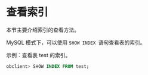 查看索引 
=========================

本节主要介绍索引的查看方法。

MySQL 模式下，可以使用 `SHOW INDEX `语句查看表的索引。

示例：查看表 test 的索引。

```sql
obclient> SHOW INDEX FROM test;
```


